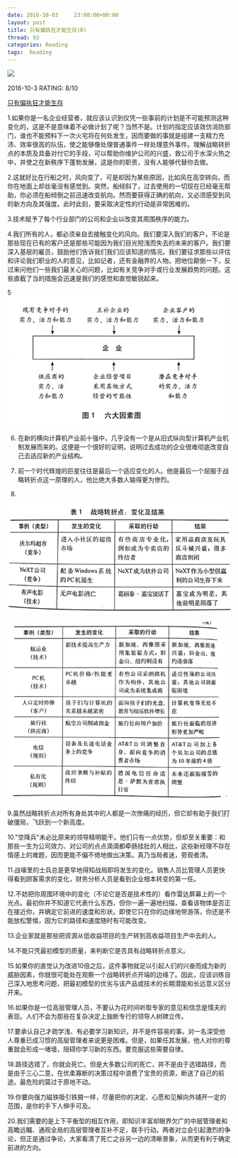 ```yaml
---
date: 2016-10-03	 23:00:00+00:00
layout: post
title: 只有偏执狂才能生存(R)
thread: 93
categories: Reading
tags:  Reading
---
```


<img src="https://images-cn-8.ssl-images-amazon.com/images/I/41bFadsZ09L.jpg" width="200" />

2016-10-3 RATING: 8/10

[只有偏执狂才能生存](https://www.amazon.cn/%E5%8F%AA%E6%9C%89%E5%81%8F%E6%89%A7%E7%8B%82%E6%89%8D%E8%83%BD%E7%94%9F%E5%AD%98-%E7%89%B9%E7%A7%8D%E7%BB%8F%E7%90%86%E4%BA%BA%E5%9F%B9%E8%AE%AD%E6%89%8B%E5%86%8C-%E5%AE%89%E8%BF%AA%C2%B7%E6%A0%BC%E9%B2%81%E5%A4%AB/dp/B00HFMP0GU/ref=sr_1_1?ie=UTF8&qid=1475458823)

1.如果你是一名企业经营者，就应该认识到仅凭一些事前的计划是不可能预测这种变化的，这是不是意味着不必做计划了呢？当然不是。计划的指定应该效仿消防部门，谁也不能预料下一次火宅将在何处发生，因而要做的事就是组建一支精力充沛、效率很高的队伍，使之能够像处理普通事件一样处理意外事件。理解战略转折点的本质及具备对付它的手段，可以帮助你维护公司的兴盛，救公司于水深火热之中，并使之在新秩序下蓬勃发展，这是你的职责，没有人能够代替你去做。

2.这就好比在行船之时，风向变了，可是却因为某些原因，比如风在高空转向，而你在地面上却丝毫没有感觉到。突然，船倾斜了，过去使用的一切现在已经毫无帮助，你必须在船倾倒之前迅速改变航向。然而要获得正确的航向，又必须感受到风的新方向及其强度。此时此刻，要采取决定性的行动是非常困难的。

3.技术赋予了每个行业部门的公司和企业以改变其周围秩序的能力。

4.我们所有的人，都必须亲自去接触变化的风向。我们要深入我们的客户，不论是那些现在已有的客户还是那些可能因为我们目光短浅而失去的未来的客户。我们要深入基层的雇员，鼓励他们告诉我们我们应该知道的情况。我们要征求那些以评估和评论我们职业的人的意见，比如记者，还有金融界的人物。把地位颠倒一下，反过来问他们一些我们最关心的问题，比如有关竞争对手或行业发展趋势的问题。这些直截了当的措施会迅速是我们的感觉和直觉敏锐起来。

5
![Alt text](/images/只有偏执狂才能生存/影响竞争力的六大因素.jpg)

6. 在新的横向计算机产业前十强中，几乎没有一个是从旧式纵向型计算机产业机制发展而来的。这便是一个很好的证明，说明过去成功的企业很难彻底改变自己去适应新的产业结构。

7. 前一个时代辉煌的巨星往往是最后一个适应变化的人。他是最后一个屈服于战略转折点这一原理的人，他比绝大多数人输得更为惨烈。

8. 
![Alt text](/images/只有偏执狂才能生存/战略转折点1.jpg)

![Alt text](/images/只有偏执狂才能生存/战略转折点2.jpg)

9.虽然战略转折点对所有身处其中的人都是一次惨痛的经历，但它却有助于我们打破僵局，飞跃到一个新高度。

10."空降兵"未必比原来的领导精明能干。他们只有一点优势，但却至关重要：和那些一生为公司效力、对公司的点点滴滴都牵肠挂肚的人相比，这些新经理不存在情感上的难题，因而更能不偏不倚地做出决策。真乃当局者迷，旁观者清。

11.战壕里的士兵总是更早地得知战局即将发生的变化。销售人员比管理人员更快得看到顾客需求的变化，财务分析人员是看到企业根本转变的第一任。

12.不妨把你周围环境中的变化（不论它是否是技术性的）看作雷达屏幕上的一个光点。最初你并不知道它代表什么东西，但你一遍一遍地扫描，查看该物体是否正在接近你，并确定它前进的速度和形状。即使它只在你的边缘地带游荡，你还是不能放松警惕，因为它的路径和速度随时有可能改变。

13.企业家就是那些把资源从低收益项目的生产转到高收益项目生产中去的人。

14.不能只凭最初模型的质量，来判断它是否具有战略转折点意义。

15.如果你的直觉认为改进10倍之后，这件事物就足以引起人们的兴奋而成为新的威胁因素，你就很可能处在观察一个战略转折点开端的边缘了。因此，应该训练自己深入地思考问题，把最初模型的优劣与该产品或技术的长期潜能和长远意义区分开来。

16.如果你是一位高层管理人员，不要认为花时间听取专家的意见和信念是懦夫的表现。人们不会为那些在复杂决定上独断专行的领导人树碑立传。

17.要承认自己才疏学浅、有必要学习新知识，并不是件容易的事。对一名深受他人尊重已成习惯的高层管理者来说更是困难。但是，如果任其发展，他人对你的尊重就会形成一堵墙，阻碍你学习新的东西。要克服这些需要自律。

18.路径选错了，你就会死亡。但是大多数公司的死亡，并不是由于选错路径，而是由于三心二意，在优柔寡断的决策过程中浪费了宝贵的资源，断送了自己的前途。最危险的莫过于原地不动。

19.你要向强力磁铁吸引铁屑一样，尽量把你的决定、心愿和见解向外铺开一定的范围，是你的手下人伸手可及。

20.我们需要的是上下平衡型的相互作用，即知识丰富却眼界欠广的中层管理者和高瞻远瞩、通观全局的高层管理者互补不足，联手行动。两者对立会引起激烈的争论，但正是通过争论，大家看清了死亡之谷另一边的清晰景象，从而更有利于确定前进的方向。


